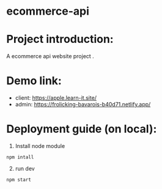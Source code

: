 # ecommerce-api


# Project introduction:
A ecommerce api website project .
 
# Demo link:
- client: https://apple.learn-it.site/
- admin: https://frolicking-bavarois-b40d71.netlify.app/
# Deployment guide (on local):
1. Install node module 
```
npm intall
```
2. run dev
```
npm start
